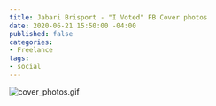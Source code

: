 ```yaml
---
title: Jabari Brisport - "I Voted" FB Cover photos
date: 2020-06-21 15:50:00 -04:00
published: false
categories:
- Freelance
tags:
- social
---
```


![cover_photos.gif](/uploads/cover_photos.gif)
